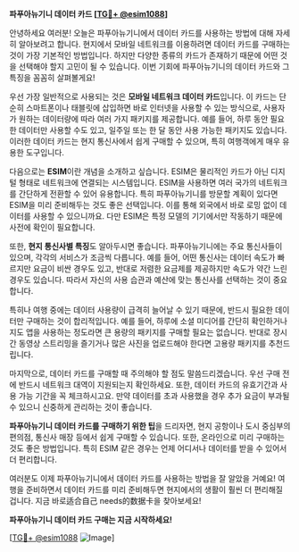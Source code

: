 **파푸아뉴기니 데이터 카드 [[TG💪+ @esim1088](https://t.me/s/esim1088)]**

안녕하세요 여러분! 오늘은 파푸아뉴기니에서 데이터 카드를 사용하는 방법에 대해 자세히 알아보려고 합니다. 현지에서 모바일 네트워크를 이용하려면 데이터 카드를 구매하는 것이 가장 기본적인 방법입니다. 하지만 다양한 종류의 카드가 존재하기 때문에 어떤 것을 선택해야 할지 고민이 될 수 있습니다. 이번 기회에 파푸아뉴기니의 데이터 카드와 그 특징을 꼼꼼히 살펴볼게요!

우선 가장 일반적으로 사용되는 것은 **모바일 네트워크 데이터 카드**입니다. 이 카드는 단순히 스마트폰이나 태블릿에 삽입하면 바로 인터넷을 사용할 수 있는 방식으로, 사용자가 원하는 데이터량에 따라 여러 가지 패키지를 제공합니다. 예를 들어, 하루 동안 필요한 데이터만 사용할 수도 있고, 일주일 또는 한 달 동안 사용 가능한 패키지도 있습니다. 이러한 데이터 카드는 현지 통신사에서 쉽게 구매할 수 있으며, 특히 여행객에게 매우 유용한 도구입니다.

다음으로는 **ESIM**이란 개념을 소개하고 싶습니다. ESIM은 물리적인 카드가 아닌 디지털 형태로 네트워크에 연결되는 시스템입니다. ESIM을 사용하면 여러 국가의 네트워크를 간단하게 전환할 수 있어 유용합니다. 특히 파푸아뉴기니를 방문할 계획이 있다면 ESIM을 미리 준비해두는 것도 좋은 선택입니다. 이를 통해 외국에서 바로 로밍 없이 데이터를 사용할 수 있으니까요. 다만 ESIM은 특정 모델의 기기에서만 작동하기 때문에 사전에 확인이 필요합니다.

또한, **현지 통신사별 특징**도 알아두시면 좋습니다. 파푸아뉴기니에는 주요 통신사들이 있으며, 각각의 서비스가 조금씩 다릅니다. 예를 들어, 어떤 통신사는 데이터 속도가 빠르지만 요금이 비싼 경우도 있고, 반대로 저렴한 요금제를 제공하지만 속도가 약간 느린 경우도 있습니다. 따라서 자신의 사용 습관과 예산에 맞는 통신사를 선택하는 것이 중요합니다.

특히나 여행 중에는 데이터 사용량이 급격히 늘어날 수 있기 때문에, 반드시 필요한 데이터만 구매하는 것이 합리적입니다. 예를 들어, 하루에 소셜 미디어를 간단히 확인하거나 지도 앱을 사용하는 정도라면 큰 용량의 패키지를 구매할 필요는 없습니다. 반대로 장시간 동영상 스트리밍을 즐기거나 많은 사진을 업로드해야 한다면 고용량 패키지를 추천드립니다.

마지막으로, 데이터 카드를 구매할 때 주의해야 할 점도 말씀드리겠습니다. 우선 구매 전에 반드시 네트워크 대역이 지원되는지 확인하세요. 또한, 데이터 카드의 유효기간과 사용 가능 기간을 꼭 체크하시고요. 만약 데이터를 초과 사용했을 경우 추가 요금이 부과될 수 있으니 신중하게 관리하는 것이 좋습니다.

**파푸아뉴기니 데이터 카드를 구매하기 위한 팁**을 드리자면, 현지 공항이나 도시 중심부의 편의점, 통신사 매장 등에서 쉽게 구매할 수 있습니다. 또한, 온라인으로 미리 구매하는 것도 좋은 방법입니다. 특히 ESIM 같은 경우는 언제 어디서나 데이터를 받을 수 있어서 더 편리합니다.

여러분도 이제 파푸아뉴기니에서 데이터 카드를 사용하는 방법을 잘 알았을 거예요! 여행을 준비하면서 데이터 카드를 미리 준비해두면 현지에서의 생활이 훨씬 더 편리해질 겁니다. 지금 바로适合自己 needs的数据卡을 찾아보세요! 

**파푸아뉴기니 데이터 카드 구매는 지금 시작하세요!**

[[TG💪+ @esim1088](https://t.me/s/esim1088) ![Image](https://i.postimg.cc/Y0z9fWf4/image.png)]